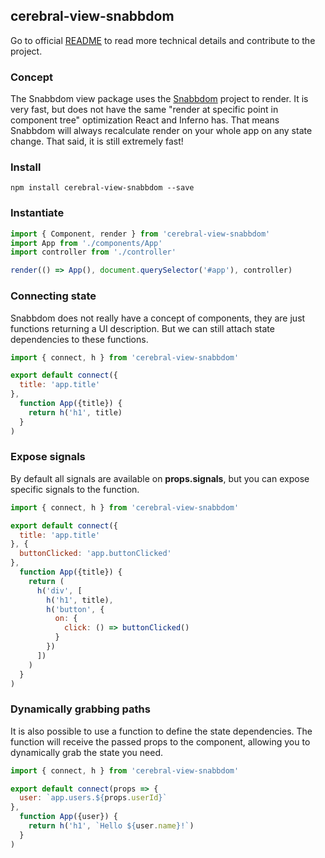 ## cerebral-view-snabbdom

Go to official [README](https://github.com/cerebral/cerebral-view-snabbdom/blob/master/README.md) to read more technical details and contribute to the project.

### Concept
The Snabbdom view package uses the [Snabbdom](https://github.com/paldepind/snabbdom) project to render. It is very fast, but does not have the same "render at specific point in component tree" optimization React and Inferno has. That means Snabbdom will always recalculate render on your whole app on any state change. That said, it is still extremely fast!

### Install
`npm install cerebral-view-snabbdom --save`

### Instantiate
```javascript
import { Component, render } from 'cerebral-view-snabbdom'
import App from './components/App'
import controller from './controller'

render(() => App(), document.querySelector('#app'), controller)
```

### Connecting state
Snabbdom does not really have a concept of components, they are just functions returning a UI description. But we can still attach state dependencies to these functions.

```javascript
import { connect, h } from 'cerebral-view-snabbdom'

export default connect({
  title: 'app.title'
},
  function App({title}) {
    return h('h1', title)
  }
)
```

### Expose signals
By default all signals are available on **props.signals**, but you can expose specific signals to the function.

```javascript
import { connect, h } from 'cerebral-view-snabbdom'

export default connect({
  title: 'app.title'
}, {
  buttonClicked: 'app.buttonClicked'
},
  function App({title}) {
    return (
      h('div', [
        h('h1', title),
        h('button', {
          on: {
            click: () => buttonClicked()
          }
        })
      ])
    )
  }
)
```

### Dynamically grabbing paths
It is also possible to use a function to define the state dependencies. The function will receive the passed props to the component, allowing you to dynamically grab the state you need.

```javascript
import { connect, h } from 'cerebral-view-snabbdom'

export default connect(props => {
  user: `app.users.${props.userId}`
},
  function App({user}) {
    return h('h1', `Hello ${user.name}!`)
  }
)
```
